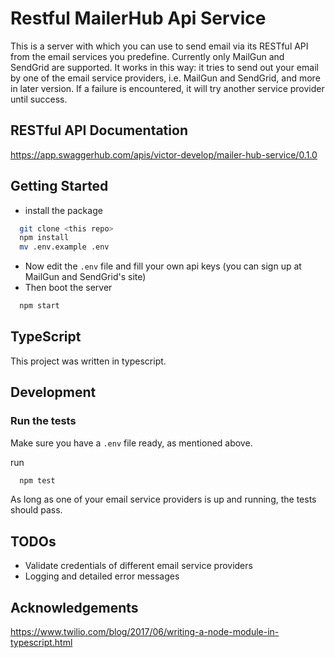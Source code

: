 # Restful MailerHub Api Service
This is a server with which you can use to send email via its RESTful API from the email services you predefine. 
Currently only MailGun and SendGrid are supported. It works in this way: it tries to send out your email by one of the email service providers, i.e. MailGun and SendGrid, and more in later version. If a failure is encountered, it will try another service provider until success.

## RESTful API Documentation
https://app.swaggerhub.com/apis/victor-develop/mailer-hub-service/0.1.0

## Getting Started

 - install the package

  ```sh
    git clone <this repo>
    npm install
    mv .env.example .env
  ```
 - Now edit the `.env` file and fill your own api keys (you can sign up at MailGun and SendGrid's site) 
 - Then boot the server

  ```sh
    npm start
  ```

## TypeScript
This project was written in typescript. 

## Development

### Run the tests
Make sure you have a `.env` file ready, as mentioned above.

run

```sh
  npm test
```

As long as one of your email service providers is up and running, the tests should pass.


## TODOs
 - Validate credentials of different email service providers
 - Logging and detailed error messages

## Acknowledgements

https://www.twilio.com/blog/2017/06/writing-a-node-module-in-typescript.html
